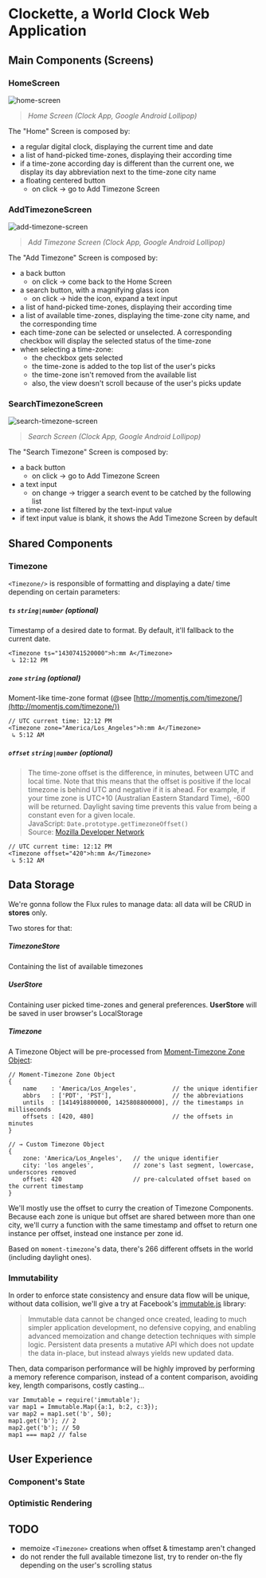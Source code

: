 # Clockette, a World Clock Web Application


## Main Components (Screens)

### HomeScreen
![home-screen](./resources/home-screen.min.png)
> *Home Screen (Clock App, Google Android Lollipop)*

The "Home" Screen is composed by:

- a regular digital clock, displaying the current time and date
- a list of hand-picked time-zones, displaying their according time
- if a time-zone according day is different than the current one, we display its day abbreviation next to the time-zone city name
- a floating centered button
    - on click → go to Add Timezone Screen

### AddTimezoneScreen
![add-timezone-screen](./resources/add-timezone-screen.min.png)
> *Add Timezone Screen (Clock App, Google Android Lollipop)*

The "Add Timezone" Screen is composed by:

- a back button
    - on click → come back to the Home Screen
- a search button, with a magnifying glass icon
    - on click → hide the icon, expand a text input
- a list of hand-picked time-zones, displaying their according time
- a list of available time-zones, displaying the time-zone city name, and the corresponding time
- each time-zone can be selected or unselected. A corresponding checkbox will display the selected status of the time-zone
- when selecting a time-zone:
    - the checkbox gets selected
    - the time-zone is added to the top list of the user's picks
    - the time-zone isn't removed from the available list
    - also, the view doesn't scroll because of the user's picks update

### SearchTimezoneScreen
![search-timezone-screen](./resources/search-timezone-screen.min.png)
> *Search Screen (Clock App, Google Android Lollipop)*

The "Search Timezone" Screen is composed by:

- a back button
    - on click → go to Add Timezone Screen
- a text input
    - on change → trigger a search event to be catched by the following list
- a time-zone list filtered by the text-input value
- if text input value is blank, it shows the Add Timezone Screen by default


## Shared Components

### Timezone
`<Timezone/>` is responsible of formatting and displaying a date/ time depending on certain parameters:


##### `ts`  `string|number` *(optional)*
Timestamp of a desired date to format. By default, it'll fallback to the current date.

    <Timezone ts="1430741520000">h:mm A</Timezone> 
     ↳ 12:12 PM

##### `zone` `string` *(optional)*
Moment-like time-zone format (@see [http://momentjs.com/timezone/](http://momentjs.com/timezone/))

    // UTC current time: 12:12 PM
    <Timezone zone="America/Los_Angeles">h:mm A</Timezone>
     ↳ 5:12 AM

##### `offset` `string|number` *(optional)*
> The time-zone offset is the difference, in minutes, between UTC and
> local time. Note that this means that the offset is positive if the
> local timezone is behind UTC and negative if it is ahead. For example,
> if your time zone is UTC+10 (Australian Eastern Standard Time),
>  -600 will be returned. Daylight saving time prevents this value
> from being a constant even for a given locale.  
> JavaScript: `Date.prototype.getTimezoneOffset()`  
> Source: [Mozilla Developer Network](https://developer.mozilla.org/en-US/docs/Web/JavaScript/Reference/Global_Objects/Date/getTimezoneOffset)
 
    // UTC current time: 12:12 PM
    <Timezone offset="420">h:mm A</Timezone>
     ↳ 5:12 AM

     
## Data Storage
We're gonna follow the Flux rules to manage data: all data will be CRUD in **stores** only.

Two stores for that:

##### TimezoneStore
Containing the list of available timezones

##### UserStore
Containing user picked time-zones and general preferences. **UserStore** will be saved in user browser's LocalStorage

##### Timezone
A Timezone Object will be pre-processed from [Moment-Timezone Zone Object](http://momentjs.com/timezone/docs/#/zone-object/):

    // Moment-Timezone Zone Object
    {
        name    : 'America/Los_Angeles',          // the unique identifier
        abbrs   : ['PDT', 'PST'],                 // the abbreviations
        untils  : [1414918800000, 1425808800000], // the timestamps in milliseconds
        offsets : [420, 480]                      // the offsets in minutes
    }
    
    // → Custom Timezone Object
    {
        zone: 'America/Los_Angeles',   // the unique identifier
        city: 'los angeles',           // zone's last segment, lowercase, underscores removed
        offset: 420                    // pre-calculated offset based on the current timestamp
    }
    
We'll mostly use the offset to curry the creation of Timezone Components. Because each zone is unique but offset are shared between more than one city, we'll curry a function with the same timestamp and offset to return one instance per offset, instead one instance per zone id.

Based on `moment-timezone`'s data, there's 266 different offsets in the world (including daylight ones).

### Immutability
In order to enforce state consistency and ensure data flow will be unique, without data collision, we'll give a try at Facebook's [immutable.js](https://github.com/facebook/immutable-js) library:

> Immutable data cannot be changed once created, leading to much simpler application development, no defensive copying, and enabling advanced memoization and change detection techniques with simple logic. Persistent data presents a mutative API which does not update the data in-place, but instead always yields new updated data.

Then, data comparison performance will be highly improved by performing a memory reference comparison, instead of a content comparison, avoiding key, length comparisons, costly casting...

    var Immutable = require('immutable');
    var map1 = Immutable.Map({a:1, b:2, c:3});
    var map2 = map1.set('b', 50);
    map1.get('b'); // 2
    map2.get('b'); // 50
    map1 === map2 // false
    

## User Experience

### Component's State

### Optimistic Rendering

## TODO
- memoize `<Timezone>` creations when offset & timestamp aren't changed
- do not render the full available timezone list, try to render on-the fly depending on the user's scrolling status